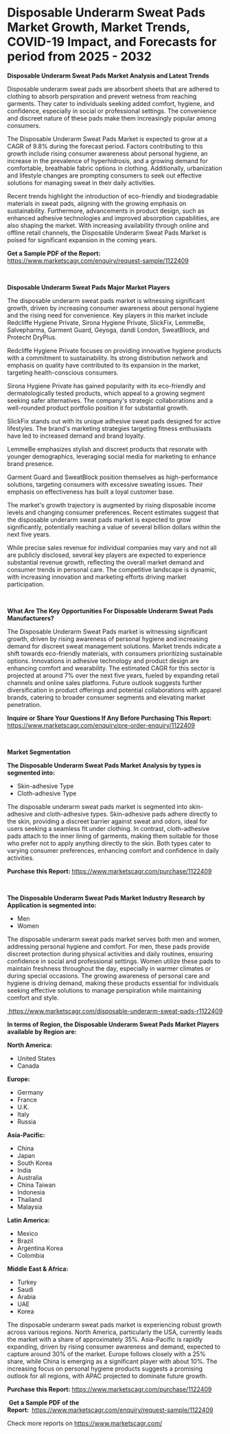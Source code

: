 <p><h1>Disposable Underarm Sweat Pads Market Growth, Market Trends, COVID-19 Impact, and Forecasts for period from 2025 - 2032</h1></p><p><strong>Disposable Underarm Sweat Pads Market Analysis and Latest Trends</strong></p>
<p><p>Disposable underarm sweat pads are absorbent sheets that are adhered to clothing to absorb perspiration and prevent wetness from reaching garments. They cater to individuals seeking added comfort, hygiene, and confidence, especially in social or professional settings. The convenience and discreet nature of these pads make them increasingly popular among consumers.</p><p>The Disposable Underarm Sweat Pads Market is expected to grow at a CAGR of 9.8% during the forecast period. Factors contributing to this growth include rising consumer awareness about personal hygiene, an increase in the prevalence of hyperhidrosis, and a growing demand for comfortable, breathable fabric options in clothing. Additionally, urbanization and lifestyle changes are prompting consumers to seek out effective solutions for managing sweat in their daily activities.</p><p>Recent trends highlight the introduction of eco-friendly and biodegradable materials in sweat pads, aligning with the growing emphasis on sustainability. Furthermore, advancements in product design, such as enhanced adhesive technologies and improved absorption capabilities, are also shaping the market. With increasing availability through online and offline retail channels, the Disposable Underarm Sweat Pads Market is poised for significant expansion in the coming years.</p></p>
<p><strong>Get a Sample PDF of the Report:&nbsp;</strong> <a href="https://www.marketscagr.com/enquiry/request-sample/1122409?utm_campaign=1835&utm_medium=2&utm_source=Github&utm_content=ia&utm_term=08022025&utm_id=disposable-underarm-sweat-pads">https://www.marketscagr.com/enquiry/request-sample/1122409</a></p>
<p>&nbsp;</p>
<p><strong>Disposable Underarm Sweat Pads Major Market Players</strong></p>
<p><p>The disposable underarm sweat pads market is witnessing significant growth, driven by increasing consumer awareness about personal hygiene and the rising need for convenience. Key players in this market include Redcliffe Hygiene Private, Sirona Hygiene Private, SlickFix, LemmeBe, Salvepharma, Garment Guard, Geyoga, dandi London, SweatBlock, and Protecht DryPlus.</p><p>Redcliffe Hygiene Private focuses on providing innovative hygiene products with a commitment to sustainability. Its strong distribution network and emphasis on quality have contributed to its expansion in the market, targeting health-conscious consumers.</p><p>Sirona Hygiene Private has gained popularity with its eco-friendly and dermatologically tested products, which appeal to a growing segment seeking safer alternatives. The company's strategic collaborations and a well-rounded product portfolio position it for substantial growth.</p><p>SlickFix stands out with its unique adhesive sweat pads designed for active lifestyles. The brand's marketing strategies targeting fitness enthusiasts have led to increased demand and brand loyalty. </p><p>LemmeBe emphasizes stylish and discreet products that resonate with younger demographics, leveraging social media for marketing to enhance brand presence.</p><p>Garment Guard and SweatBlock position themselves as high-performance solutions, targeting consumers with excessive sweating issues. Their emphasis on effectiveness has built a loyal customer base.</p><p>The market's growth trajectory is augmented by rising disposable income levels and changing consumer preferences. Recent estimates suggest that the disposable underarm sweat pads market is expected to grow significantly, potentially reaching a value of several billion dollars within the next five years. </p><p>While precise sales revenue for individual companies may vary and not all are publicly disclosed, several key players are expected to experience substantial revenue growth, reflecting the overall market demand and consumer trends in personal care. The competitive landscape is dynamic, with increasing innovation and marketing efforts driving market participation.</p></p>
<p>&nbsp;</p>
<p><strong>What Are The Key Opportunities For Disposable Underarm Sweat Pads Manufacturers?</strong></p>
<p><p>The Disposable Underarm Sweat Pads market is witnessing significant growth, driven by rising awareness of personal hygiene and increasing demand for discreet sweat management solutions. Market trends indicate a shift towards eco-friendly materials, with consumers prioritizing sustainable options. Innovations in adhesive technology and product design are enhancing comfort and wearability. The estimated CAGR for this sector is projected at around 7% over the next five years, fueled by expanding retail channels and online sales platforms. Future outlook suggests further diversification in product offerings and potential collaborations with apparel brands, catering to broader consumer segments and elevating market penetration.</p></p>
<p><strong>Inquire or Share Your Questions If Any Before Purchasing This Report:</strong> <a href="https://www.marketscagr.com/enquiry/pre-order-enquiry/1122409?utm_campaign=1835&utm_medium=2&utm_source=Github&utm_content=ia&utm_term=08022025&utm_id=disposable-underarm-sweat-pads">https://www.marketscagr.com/enquiry/pre-order-enquiry/1122409</a></p>
<p>&nbsp;</p>
<p><strong>Market Segmentation</strong></p>
<p><strong>The Disposable Underarm Sweat Pads Market Analysis by types is segmented into:</strong></p>
<p><ul><li>Skin-adhesive Type</li><li>Cloth-adhesive Type</li></ul></p>
<p><p>The disposable underarm sweat pads market is segmented into skin-adhesive and cloth-adhesive types. Skin-adhesive pads adhere directly to the skin, providing a discreet barrier against sweat and odors, ideal for users seeking a seamless fit under clothing. In contrast, cloth-adhesive pads attach to the inner lining of garments, making them suitable for those who prefer not to apply anything directly to the skin. Both types cater to varying consumer preferences, enhancing comfort and confidence in daily activities.</p></p>
<p><strong>Purchase this Report:&nbsp;</strong><a href="https://www.marketscagr.com/purchase/1122409?utm_campaign=1835&utm_medium=2&utm_source=Github&utm_content=ia&utm_term=08022025&utm_id=disposable-underarm-sweat-pads">https://www.marketscagr.com/purchase/1122409</a></p>
<p>&nbsp;</p>
<p><strong>The Disposable Underarm Sweat Pads Market Industry Research by Application is segmented into:</strong></p>
<p><ul><li>Men</li><li>Women</li></ul></p>
<p><p>The disposable underarm sweat pads market serves both men and women, addressing personal hygiene and comfort. For men, these pads provide discreet protection during physical activities and daily routines, ensuring confidence in social and professional settings. Women utilize these pads to maintain freshness throughout the day, especially in warmer climates or during special occasions. The growing awareness of personal care and hygiene is driving demand, making these products essential for individuals seeking effective solutions to manage perspiration while maintaining comfort and style.</p></p>
<p><a href="https://www.marketscagr.com/disposable-underarm-sweat-pads-r1122409?utm_campaign=1835&utm_medium=2&utm_source=Github&utm_content=ia&utm_term=08022025&utm_id=disposable-underarm-sweat-pads">&nbsp;https://www.marketscagr.com/disposable-underarm-sweat-pads-r1122409</a></p>
<p><strong>In terms of Region, the Disposable Underarm Sweat Pads Market Players available by Region are:</strong></p>
<p>
    <p> <strong> North America: </strong>
        <ul>
            <li>United States</li>
            <li>Canada</li>
        </ul>
        </p> 
    <p> <strong> Europe: </strong>
        <ul>
            <li>Germany</li>
            <li>France</li>
            <li>U.K.</li>
            <li>Italy</li>
            <li>Russia</li>
        </ul>
        </p> 
    <p> <strong> Asia-Pacific: </strong>
        <ul>
            <li>China</li>
            <li>Japan</li>
            <li>South Korea</li>
            <li>India</li>
            <li>Australia</li>
            <li>China Taiwan</li>
            <li>Indonesia</li>
            <li>Thailand</li>
            <li>Malaysia</li>
        </ul>
        </p> 
    <p> <strong> Latin America: </strong>
        <ul>
            <li>Mexico</li>
            <li>Brazil</li>
            <li>Argentina Korea</li>
            <li>Colombia</li>
        </ul>
        </p> 
    <p> <strong> Middle East & Africa: </strong>
        <ul>
            <li>Turkey</li>
            <li>Saudi</li>
            <li>Arabia</li>
            <li>UAE</li>
            <li>Korea</li>
        </ul>
    </p>
    </p>
<p><p>The disposable underarm sweat pads market is experiencing robust growth across various regions. North America, particularly the USA, currently leads the market with a share of approximately 35%. Asia-Pacific is rapidly expanding, driven by rising consumer awareness and demand, expected to capture around 30% of the market. Europe follows closely with a 25% share, while China is emerging as a significant player with about 10%. The increasing focus on personal hygiene products suggests a promising outlook for all regions, with APAC projected to dominate future growth.</p></p>
<p><strong>Purchase this Report: </strong><a href="https://www.marketscagr.com/purchase/1122409?utm_campaign=1835&utm_medium=2&utm_source=Github&utm_content=ia&utm_term=08022025&utm_id=disposable-underarm-sweat-pads">https://www.marketscagr.com/purchase/1122409</a></p>
<p>&nbsp;<strong>Get a Sample PDF of the Report:&nbsp;&nbsp;</strong><a href="https://www.marketscagr.com/enquiry/request-sample/1122409?utm_campaign=1835&utm_medium=2&utm_source=Github&utm_content=ia&utm_term=08022025&utm_id=disposable-underarm-sweat-pads">https://www.marketscagr.com/enquiry/request-sample/1122409</a></p>
<p><strong></strong></p>
<p>Check more reports on <a href="https://www.marketscagr.com/?utm_campaign=1835&utm_medium=2&utm_source=Github&utm_content=ia&utm_term=08022025&utm_id=disposable-underarm-sweat-pads">https://www.marketscagr.com/</a></p>